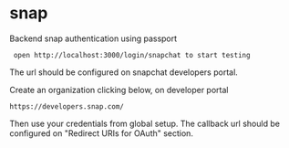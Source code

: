 # snap
Backend snap authentication using passport

```
 open http://localhost:3000/login/snapchat to start testing
```

The url should be configured on snapchat developers portal. 

Create an organization clicking below, on developer portal

```
https://developers.snap.com/
```
Then use your credentials from global setup.
The callback url should be configured on "Redirect URIs for OAuth" section.
